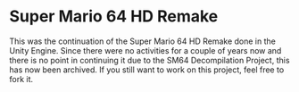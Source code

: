# Super Mario 64 HD Remake

This was the continuation of the Super Mario 64 HD Remake done in the Unity Engine. Since there were no activities for a couple of years now and there is no point in continuing it due to the SM64 Decompilation Project, this has now been archived. If you still want to work on this project, feel free to fork it.
